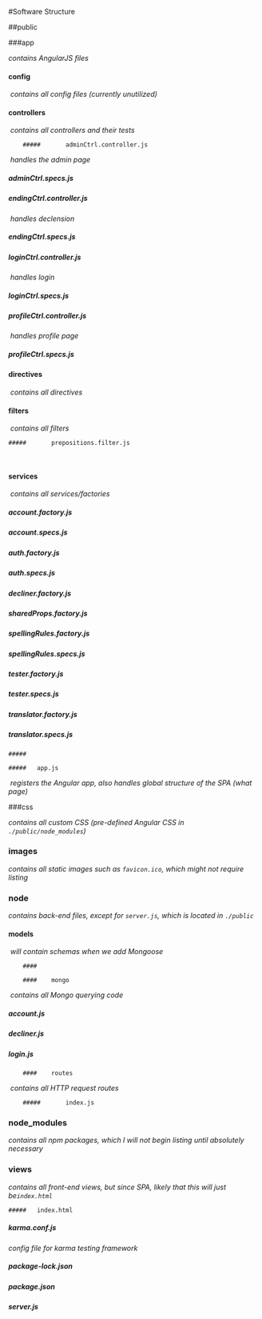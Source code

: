 #Software Structure



##public

###app 

*contains AngularJS files*

#### 	config

​	*contains all config files (currently unutilized)*

#### 	

#### 	controllers

​	*contains all controllers and their tests*

		##### 		adminCtrl.controller.js

​		*handles the admin page*

##### 		adminCtrl.specs.js

##### 		endingCtrl.controller.js

​		*handles declension*

##### 		endingCtrl.specs.js

#####		loginCtrl.controller.js

​		*handles login*

##### 		loginCtrl.specs.js

##### 		profileCtrl.controller.js

​		*handles profile page*

##### 		profileCtrl.specs.js



#### 	directives

​	*contains all directives*



#### 	filters

​	*contains all filters*

	##### 		prepositions.filter.js

​	

#### 	services

​	*contains all services/factories*

##### 		account.factory.js

##### 		account.specs.js

##### 		auth.factory.js

##### 		auth.specs.js

##### 		decliner.factory.js

##### 		sharedProps.factory.js

#####		spellingRules.factory.js

##### 		spellingRules.specs.js

##### 		tester.factory.js

##### 		tester.specs.js

##### 		translator.factory.js

#####		translator.specs.js

	##### 	

	##### 	app.js

​	*registers the Angular app, also handles global structure of the SPA (what page)*



###css

*contains all custom CSS (pre-defined Angular CSS in `./public/node_modules`)*



### images

*contains all static images such as `favicon.ico`, which might not require listing*



### node

*contains back-end files, except for `server.js`, which is located in  `./public`*

 #### 	models

​	*will contain schemas when we add Mongoose*

		#### 	

		#### 	mongo

​	*contains all Mongo querying code*

##### 		account.js

##### 		decliner.js

##### 		login.js



		#### 	routes

​	*contains all HTTP request routes*	

		##### 		index.js



### node_modules

*contains all npm packages, which I will not begin listing until absolutely necessary*



### views

*contains all front-end views, but since SPA, likely that this will just be`index.html`*

	##### 	index.html



##### karma.conf.js

*config file for karma testing framework*

##### package-lock.json

##### package.json

##### server.js



